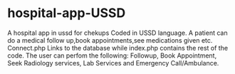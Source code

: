 # hospital-app-USSD
A hospital app in ussd for chekups
Coded in USSD language.
A patient can do a medical follow up,book appointments,see medications given etc.
Connect.php Links to the database while index.php contains the rest of the code.
The user can perfom the following:
   Followup,
   Book Appointment,
   Seek Radiology services,
   Lab Services and Emergency Call/Ambulance.
   
